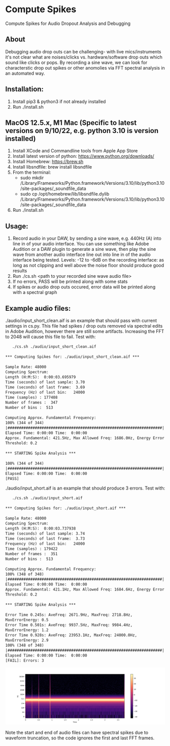 # Compute Spikes
Compute Spikes for Audio Dropout Analysis and Debugging

## About
Debugging audio drop outs can be challenging- with live mics/instruments it's not clear what are noises/clicks vs. hardware/software drop outs which sound like clicks or pops. By recording a sine wave, we can look for characterstic drop out spikes or other anomolies via FFT spectral analysis in an automated way.

## Installation:
1. Install pip3 & python3 if not already installed
2. Run ./install.sh

## MacOS 12.5.x, M1 Mac (Specific to latest versions on 9/10/22, e.g. python 3.10 is version installed)
1. Install XCode and Commandline tools from Apple App Store
2. Install latest version of python: https://www.python.org/downloads/
3. Install Homebrew: https://brew.sh
4. Install libsndfile: brew install libsndfile
5. From the terminal:
   - sudo mkdir /Library/Frameworks/Python.framework/Versions/3.10/lib/python3.10/site-packages/_soundfile_data
   - sudo cp /opt/homebrew/lib/libsndfile.dylib /Library/Frameworks/Python.framework/Versions/3.10/lib/python3.10/site-packages/_soundfile_data
6. Run ./install.sh

## Usage:
1. Record audio in your DAW, by sending a sine wave, e.g. 440Hz (A) into line in of your audio interface. You can use something like Adobe Audition or a DAW plugin to generate a sine wave, then play the sine wave from another audio interface line out into line in of the audio interface being tested. Levels: -12 to -6dB on the recording interface: as long as not clipping and well above the noise floor should produce good results
2. Run ./cs.sh \<path to your recorded sine wave audio file\>
3. If no errors, PASS will be printed along with some stats
4. If spikes or audio drop outs occured, error data will be printed along with a spectral graph

## Example audio files:

./audio/input_short_clean.aif is an example that should pass with current settings in cs.py. This file had spikes / drop outs removed via spectral edits in Adobe Audition, however there are still some artifacts. Increasing the FFT to 2048 will cause this file to fail. Test with:
 ```   
    ./cs.sh ./audio/input_short_clean.aif

 *** Computing Spikes for: ./audio/input_short_clean.aif *** 

Sample Rate: 48000
Computing Spectrum:
Length (H:M:S):  0:00:03.695979
Time (seconds) of last sample: 3.70
Time (seconds) of last frame:  3.69
Frequency (Hz) of last bin:   24000
Time (samples) : 177408
Number of frames :  347
Number of bins :  513

Computing Approx. Fundamental Frequency:
100% (344 of 344) |####################################################################| Elapsed Time: 0:00:00 Time:  0:00:00
Approx. Fundamental: 421.5Hz, Max Allowed Freq: 1686.0Hz, Energy Error Threshold: 0.2

*** STARTING Spike Analysis ***

100% (344 of 344) |####################################################################| Elapsed Time: 0:00:00 Time:  0:00:00
[PASS]
```
./audio/input_short.aif is an example that should produce 3 errors. Test with:
 ```   
    ./cs.sh ./audio/input_short.aif

 *** Computing Spikes for: ./audio/input_short.aif *** 

Sample Rate: 48000
Computing Spectrum:
Length (H:M:S):  0:00:03.737938
Time (seconds) of last sample: 3.74
Time (seconds) of last frame:  3.73
Frequency (Hz) of last bin:   24000
Time (samples) : 179422
Number of frames :  351
Number of bins :  513

Computing Approx. Fundamental Frequency:
100% (348 of 348) |####################################################################| Elapsed Time: 0:00:00 Time:  0:00:00
Approx. Fundamental: 421.1Hz, Max Allowed Freq: 1684.6Hz, Energy Error Threshold: 0.2

*** STARTING Spike Analysis ***

Error Time 0.245s: AveFreq: 2671.9Hz, MaxFreq: 2718.8Hz, MaxErrorEnergy: 0.5                                                 
Error Time 0.501s: AveFreq: 9937.5Hz, MaxFreq: 9984.4Hz, MaxErrorEnergy: 1.2
Error Time 0.928s: AveFreq: 23953.1Hz, MaxFreq: 24000.0Hz, MaxErrorEnergy: 2.9
100% (348 of 348) |####################################################################| Elapsed Time: 0:00:00 Time:  0:00:00
[FAIL]: Errors: 3
```
![Spectral Image](https://github.com/brightlandco/ComputeSpikes/blob/main/Images/input_short.png?raw=true)

Note the start and end of audio files can have spectral spikes due to waveform truncation, so the code ignores the first and last FFT frames.